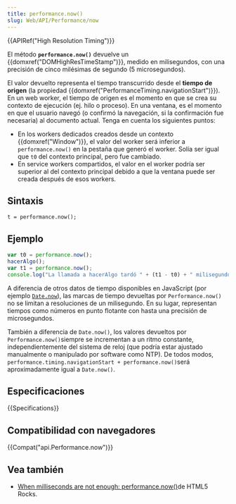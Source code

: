 ```yaml
---
title: performance.now()
slug: Web/API/Performance/now
---
```


{{APIRef("High Resolution Timing")}}

El método **`performance.now()`** devuelve un {{domxref("DOMHighResTimeStamp")}}, medido en milisegundos, con una precisión de cinco milésimas de segundo (5 microsegundos).

El valor devuelto representa el tiempo transcurrido desde el **tiempo de origen** (la propiedad {{domxref("PerformanceTiming.navigationStart")}}). En un web worker, el tiempo de origen es el momento en que se crea su contexto de ejecución (ej. hilo o proceso). En una ventana, es el momento en que el usuario navegó (o confirmó la navegación, si la confirmación fue necesaria) al documento actual. Tenga en cuenta los siguientes puntos:

- En los workers dedicados creados desde un contexto {{domxref("Window")}}, el valor del worker será inferior a `performance.now()` en la pestaña que generó el worker. Solía ser igual que `t0` del contexto principal, pero fue cambiado.
- En service workers compartidos, el valor en el worker podría ser superior al del contexto principal debido a que la ventana puede ser creada después de esos workers.

## Sintaxis

```
t = performance.now();
```

## Ejemplo

```js
var t0 = performance.now();
hacerAlgo();
var t1 = performance.now();
console.log("La llamada a hacerAlgo tardó " + (t1 - t0) + " milisegundos.");
```

A diferencia de otros datos de tiempo disponibles en JavaScript (por ejemplo [`Date.now`](/es/docs/JavaScript/Reference/Global_Objects/Date/now)), las marcas de tiempo devueltas por `Performance.now()` no se limitan a resoluciones de un milisegundo. En su lugar, representan tiempos como números en punto flotante con hasta una precisión de microsegundos.

También a diferencia de `Date.now()`, los valores devueltos por `Performance.now()`siempre se incrementan a un ritmo constante, independientemente del sistema de reloj (que podría estar ajustado manualmente o manipulado por software como NTP). De todos modos, `performance.timing.navigationStart + performance.now()`será aproximadamente igual a `Date.now()`.

## Especificaciones

{{Specifications}}

## Compatibilidad con navegadores

{{Compat("api.Performance.now")}}

## Vea también

- [When milliseconds are not enough: performance.now()](http://updates.html5rocks.com/2012/08/When-milliseconds-are-not-enough-performance-now)de HTML5 Rocks.
